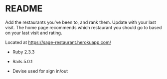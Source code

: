 # README

Add the restaurants you've been to, and rank them.
Update with your last visit.
The home page recommends which restaurant you should go to based on your last visit and rating.

Located at https://sage-restaurant.herokuapp.com/

* Ruby 2.3.3

* Rails 5.0.1

* Devise used for sign in/out
